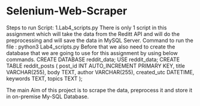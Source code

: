 # Selenium-Web-Scraper
Steps to run Script:
1.Lab4_scripts.py
There is only 1 script in this assignment which will take the data from the Reditt API and will do the preprocessing and will save the data in MySQL Server.
Command to run the file : python3 Lab4_scripts.py
Before that we also need to create the database that we are going to use for this assignment by using below commands.
CREATE DATABASE reddit_data;
USE reddit_data;
CREATE TABLE reddit_posts (
post_id INT AUTO_INCREMENT PRIMARY KEY,
title VARCHAR(255),
body TEXT,
author VARCHAR(255),
created_utc DATETIME,
keywords TEXT,
topics TEXT
);



The main Aim of this project is to scrape the data, preprocess it and store it in on-premise My-SQL Database.
